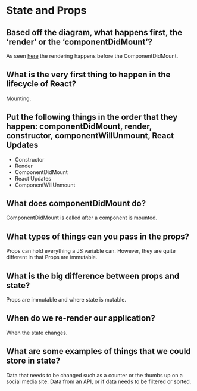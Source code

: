 # State and Props

## Based off the diagram, what happens first, the ‘render’ or the ‘componentDidMount’?

As seen [here](https://medium.com/@joshuablankenshipnola/react-component-lifecycle-events-cb77e670a093) the rendering happens before the ComponentDidMount.

## What is the very first thing to happen in the lifecycle of React?

Mounting.

## Put the following things in the order that they happen: componentDidMount, render, constructor, componentWillUnmount, React Updates

- Constructor
- Render
- ComponentDidMount
- React Updates
- ComponentWillUnmount

## What does componentDidMount do?

ComponentDidMount is called after a component is mounted.

## What types of things can you pass in the props?

Props can hold everything a JS variable can. However, they are quite different in that Props are immutable.

## What is the big difference between props and state?

Props are immutable and where state is mutable.

## When do we re-render our application?

When the state changes.

## What are some examples of things that we could store in state?

Data that needs to be changed such as a counter or the thumbs up on a social media site. Data from an API, or if data needs to be filtered or sorted.
